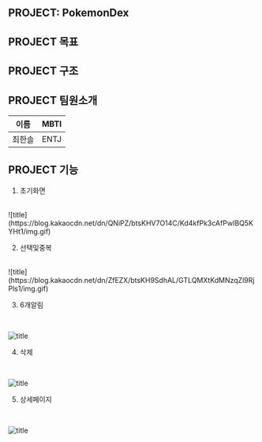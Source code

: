 ## PROJECT: PokemonDex



## PROJECT 목표

## PROJECT 구조


## PROJECT 팀원소개
| 이름   | MBTI |
| ------ | ---- |
| 최한솔 | ENTJ |



## PROJECT 기능


1. 초기화면
</br>
![title](https://blog.kakaocdn.net/dn/QNiPZ/btsKHV7O14C/Kd4kfPk3cAfPwIBQ5KYHt1/img.gif)   




2. 선택및중복 
</br>
![title](https://blog.kakaocdn.net/dn/ZfEZX/btsKH9SdhAL/GTLQMXtKdMNzqZl9RjPls1/img.gif)   


3. 6개알림
</br>


![title](https://blog.kakaocdn.net/dn/bkTibH/btsKISoIMmU/LP3TGn3u6Vkmv273kAQm01/img.gif)   


4. 삭제
</br>

![title](https://blog.kakaocdn.net/dn/biwEoM/btsKGRE6LO6/Y3O7piShRYK127NnRHesa0/img.gif)   

5. 상세페이지

</br>


![title](https://blog.kakaocdn.net/dn/cVW0KD/btsKJlqBl3C/2m5b7kn4m1fSKVtJRDJlcK/img.gif)   

</br>



